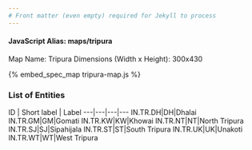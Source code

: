 ```yaml
---
# Front matter (even empty) required for Jekyll to process
---
```


#### JavaScript Alias: maps/tripura

Map Name: Tripura
Dimensions (Width x Height): 300x430




{% embed_spec_map tripura-map.js %}

### List of Entities

ID | Short label | Label
---|---|---|---
IN.TR.DH|DH|Dhalai
IN.TR.GM|GM|Gomati
IN.TR.KW|KW|Khowai
IN.TR.NT|NT|North Tripura
IN.TR.SJ|SJ|Sipahijala
IN.TR.ST|ST|South Tripura
IN.TR.UK|UK|Unakoti
IN.TR.WT|WT|West Tripura